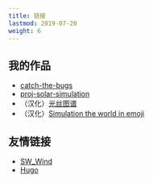 ```yaml
---
title: 链接
lastmod: 2019-07-20
weight: 6
---
```


## 我的作品

- [catch-the-bugs](https://zaparo.github.io/catch-the-bugs/)
- [proj-solar-simulation](https://zaparo.github.io/proj-solar-simulation/)
- （汉化）[光丝图谱](https://zaparo.github.io/silk/)
- （汉化）[Simulation the world in emoji](https://zaparo.github.io/simulating/model/)

## 友情链接

- [SW_Wind](https://swwind.me/)
- [Hugo](https://gohugo.io/)
